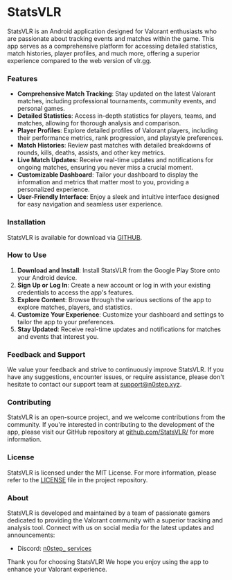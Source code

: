 # **StatsVLR**

StatsVLR is an Android application designed for Valorant enthusiasts who are passionate about tracking events and matches within the game. This app serves as a comprehensive platform for accessing detailed statistics, match histories, player profiles, and much more, offering a superior experience compared to the web version of vlr.gg.

### Features

- **Comprehensive Match Tracking**: Stay updated on the latest Valorant matches, including professional tournaments, community events, and personal games.
- **Detailed Statistics**: Access in-depth statistics for players, teams, and matches, allowing for thorough analysis and comparison.
- **Player Profiles**: Explore detailed profiles of Valorant players, including their performance metrics, rank progression, and playstyle preferences.
- **Match Histories**: Review past matches with detailed breakdowns of rounds, kills, deaths, assists, and other key metrics.
- **Live Match Updates**: Receive real-time updates and notifications for ongoing matches, ensuring you never miss a crucial moment.
- **Customizable Dashboard**: Tailor your dashboard to display the information and metrics that matter most to you, providing a personalized experience.
- **User-Friendly Interface**: Enjoy a sleek and intuitive interface designed for easy navigation and seamless user experience.

### Installation

StatsVLR is available for download via [GITHUB](https://github.com/StatsVLR/StatsVLR-Android/releases).

### How to Use

1. **Download and Install**: Install StatsVLR from the Google Play Store onto your Android device.
2. **Sign Up or Log In**: Create a new account or log in with your existing credentials to access the app's features.
3. **Explore Content**: Browse through the various sections of the app to explore matches, players, and statistics.
4. **Customize Your Experience**: Customize your dashboard and settings to tailor the app to your preferences.
5. **Stay Updated**: Receive real-time updates and notifications for matches and events that interest you.

### Feedback and Support

We value your feedback and strive to continuously improve StatsVLR. If you have any suggestions, encounter issues, or require assistance, please don't hesitate to contact our support team at [support@n0step.xyz](mailto:support@n0step.xyz).

### Contributing

StatsVLR is an open-source project, and we welcome contributions from the community. If you're interested in contributing to the development of the app, please visit our GitHub repository at [github.com/StatsVLR/](https://github.com/StatsVLR/) for more information.

### License

StatsVLR is licensed under the MIT License. For more information, please refer to the [LICENSE](https://github.com/StatsVLR/statsvlr/blob/main/LICENSE) file in the project repository.

### About

StatsVLR is developed and maintained by a team of passionate gamers dedicated to providing the Valorant community with a superior tracking and analysis tool. Connect with us on social media for the latest updates and announcements:

- Discord: [n0step_ services](https://discord.gg/pphu3r49U3)

Thank you for choosing StatsVLR! We hope you enjoy using the app to enhance your Valorant experience.
